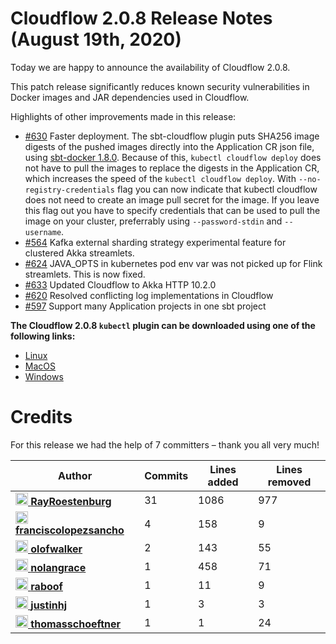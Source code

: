 # Cloudflow 2.0.8 Release Notes (August 19th, 2020)

Today we are happy to announce the availability of Cloudflow 2.0.8. 

This patch release significantly reduces known security vulnerabilities in Docker images and JAR dependencies used in Cloudflow.

Highlights of other improvements made in this release:
- [#630](https://github.com/lightbend/cloudflow/issues/630) Faster deployment. The sbt-cloudflow plugin puts SHA256 image digests of the pushed images directly into the Application CR json file, using [sbt-docker 1.8.0](https://github.com/marcuslonnberg/sbt-docker/releases/tag/v1.8.0). Because of this, `kubectl cloudflow deploy` does not have to pull the images to replace the digests in the Application CR, which increases the speed of the `kubectl cloudflow deploy`. With `--no-registry-credentials` flag you can now indicate that kubectl cloudflow does not need to create an image pull secret for the image. If you leave this flag out you have to specify credentials that can be used to pull the image on your cluster, preferrably using `--password-stdin` and `--username`. 
- [#564](https://github.com/lightbend/cloudflow/issues/564) Kafka external sharding strategy experimental feature for clustered Akka streamlets.
- [#624](https://github.com/lightbend/cloudflow/issues/624) JAVA_OPTS in kubernetes pod env var was not picked up for Flink streamlets. This is now fixed.
- [#633](https://github.com/lightbend/cloudflow/issues/633) Updated Cloudflow to Akka HTTP 10.2.0
- [#620](https://github.com/lightbend/cloudflow/issues/620) Resolved conflicting log implementations in Cloudflow
- [#597](https://github.com/lightbend/cloudflow/issues/597) Support many Application projects in one sbt project

**The Cloudflow 2.0.8 `kubectl` plugin can be downloaded using one of the following links:**

* [Linux](https://bintray.com/lightbend/cloudflow-cli/download_file?file_path=kubectl-cloudflow-2.0.8.645-df682e0-linux-amd64.tar.gz)
* [MacOS](https://bintray.com/lightbend/cloudflow-cli/download_file?file_path=kubectl-cloudflow-2.0.8.645-df682e0-darwin-amd64.tar.gz)
* [Windows](https://bintray.com/lightbend/cloudflow-cli/download_file?file_path=kubectl-cloudflow-2.0.8.645-df682e0-windows-amd64.tar.gz)

# Credits
For this release we had the help of 7 committers – thank you all very much!

| Author | Commits | Lines added | Lines removed |
| ------ | ------- | ----------- | ------------- |
| [<img width="20" alt="RayRoestenburg" src="https://avatars1.githubusercontent.com/u/156425?v=4&amp;s=40"/> **RayRoestenburg**](https://github.com/RayRoestenburg) | 31 | 1086 | 977 |
| [<img width="20" alt="franciscolopezsancho" src="https://avatars3.githubusercontent.com/u/1381621?v=4&amp;s=40"/> **franciscolopezsancho**](https://github.com/franciscolopezsancho) | 4 | 158 | 9 |
| [<img width="20" alt="olofwalker" src="https://avatars3.githubusercontent.com/u/23613882?v=4&amp;s=40"/> **olofwalker**](https://github.com/olofwalker) | 2 | 143 | 55 |
| [<img width="20" alt="nolangrace" src="https://avatars2.githubusercontent.com/u/1775305?v=4&amp;s=40"/> **nolangrace**](https://github.com/nolangrace) | 1 | 458 | 71 |
| [<img width="20" alt="raboof" src="https://avatars2.githubusercontent.com/u/131856?v=4&amp;s=40"/> **raboof**](https://github.com/raboof) | 1 | 11 | 9 |
| [<img width="20" alt="justinhj" src="https://avatars0.githubusercontent.com/u/753059?v=4&amp;s=40"/> **justinhj**](https://github.com/justinhj) | 1 | 3 | 3 |
| [<img width="20" alt="thomasschoeftner" src="https://avatars2.githubusercontent.com/u/5425970?v=4&amp;s=40"/> **thomasschoeftner**](https://github.com/thomasschoeftner) | 1 | 1 | 24 |